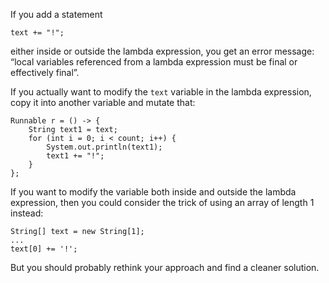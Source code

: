 If you add a statement

    text += "!";
    
either inside or outside the lambda expression, you get an error message: “local variables referenced from a lambda expression must be final or effectively final”.

If you actually want to modify the `text` variable in the lambda expression, copy it into another variable and mutate that:

    Runnable r = () -> {
        String text1 = text; 
        for (int i = 0; i < count; i++) {
            System.out.println(text1);
            text1 += "!";
        }
    };

If you want to modify the variable both inside and outside the lambda expression, then you could consider the trick of using an array of length 1 instead:

    String[] text = new String[1];
    ...
    text[0] += '!';
    
But you should probably rethink your approach and find a cleaner solution.    

